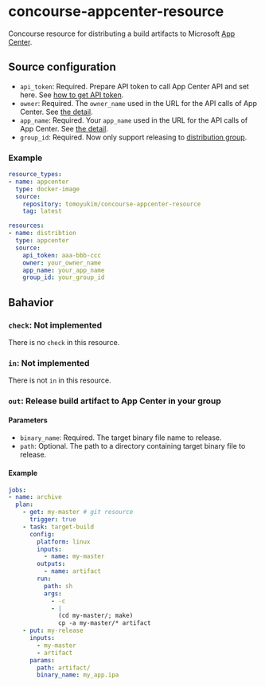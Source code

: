 # concourse-appcenter-resource
Concourse resource for distributing a build artifacts to Microsoft [App Center](https://appcenter.ms/apps).

## Source configuration
- `api_token`: Required. Prepare API token to call App Center API and set here. See [how to get API token](https://docs.microsoft.com/en-us/appcenter/api-docs/index).
- `owner`: Required. The `owner_name` used in the URL for the API calls of App Center. See [the detail](https://docs.microsoft.com/en-us/appcenter/distribution/uploading#distributing-using-the-apis).
- `app_name`: Required. Your `app_name` used in the URL for the API calls of App Center. See [the detail](https://docs.microsoft.com/en-us/appcenter/distribution/uploading#distributing-using-the-apis).
- `group_id`: Required. Now only support releasing to [distribution group](https://docs.microsoft.com/ja-jp/appcenter/distribution/groups).

### Example
```yaml
resource_types:
- name: appcenter
  type: docker-image
  source:
    repository: tomoyukim/concourse-appcenter-resource
    tag: latest

resources:
- name: distribtion
  type: appcenter
  source:
    api_token: aaa-bbb-ccc
    owner: your_owner_name
    app_name: your_app_name
    group_id: your_group_id
```
## Bahavior

### `check`: Not implemented
There is no `check` in this resource.

### `in`: Not implemented
There is not `in` in this resource.

### `out`: Release build artifact to App Center in your group

#### Parameters
- `binary_name`: Required. The target binary file name to release.
- `path`: Optional. The path to a directory containing target binary file to release.

#### Example
```yaml
jobs:
- name: archive
  plan:
    - get: my-master # git resource
      trigger: true
    - task: target-build
      config:
        platform: linux
        inputs:
          - name: my-master
        outputs:
          - name: artifact
        run:
          path: sh
          args:
            - -c
            - |
              (cd my-master/; make)
              cp -a my-master/* artifact
    - put: my-release
      inputs:
        - my-master
        - artifact
      params:
        path: artifact/
        binary_name: my_app.ipa
```